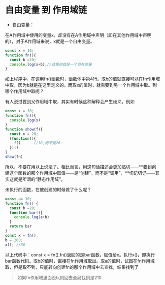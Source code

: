 # 自由变量 到 作用域链

- 自由变量：

在A作用域中使用的变量x，却没有在A作用域中声明（即在其他作用域中声明的），对于A作用域来说，x就是一个自由变量。

```js
const x = 10;
function fn(){
  const b =10;
  console.log(x+b);//这里的就是一个自有变量
}

```
如上程序中，在调用fn()函数时，函数体中第4行。取b的值就直接可以在fn作用域中取，因为b就是在这里定义的。而取x的值时，就需要到另一个作用域中取。到哪个作用域中取呢？

有人说过要到父作用域中取，其实有时候这种解释会产生歧义。例如

```js
const x = 10;
function fn(){
  console.log(x)
}
function show(f){
  const x = 20;
  (function(){
    f()      //10,而不是20 
  })()
}
show(fn)
```
所以，不要在用以上说法了。相比而言，用这句话描述会更加贴切——**要到创建这个函数的那个作用域中取值——是“创建”，而不是“调用”，**切记切记——其实这就是所谓的“静态作用域”。

未执行的函数，在被创建的时候做了什么呢？

```js
const a= 10;
function fn() {
  const b =20;
  function bar(){
    console.log(a+b)
  }
  return bar
}
const x = fn(),
b = 200;
x(); //30
```
以上代码中：const x = fn(),fn()返回的是bar函数，赋值给x。执行x()，即执行bar函数代码。取b的值时，直接在fn作用域取出。取a的值时，试图在fn作用域取，但是取不到，只能转向创建fn的那个作用域中去查找，结果找到了

> 如果fn作用域里面没b,则回去全局找则是210



